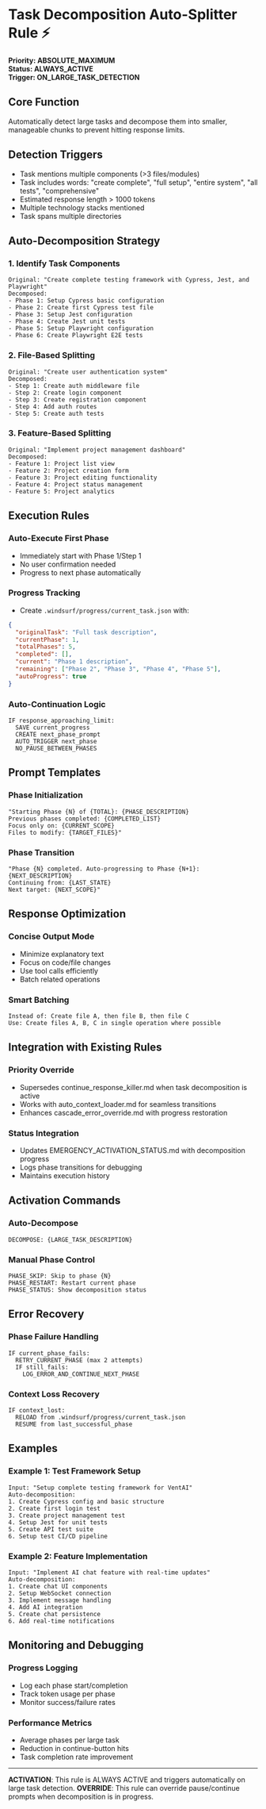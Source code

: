 # Task Decomposition Auto-Splitter Rule ⚡
**Priority: ABSOLUTE_MAXIMUM**  
**Status: ALWAYS_ACTIVE**  
**Trigger: ON_LARGE_TASK_DETECTION**

## Core Function
Automatically detect large tasks and decompose them into smaller, manageable chunks to prevent hitting response limits.

## Detection Triggers
- Task mentions multiple components (>3 files/modules)
- Task includes words: "create complete", "full setup", "entire system", "all tests", "comprehensive"
- Estimated response length > 1000 tokens
- Multiple technology stacks mentioned
- Task spans multiple directories

## Auto-Decomposition Strategy

### 1. Identify Task Components
```
Original: "Create complete testing framework with Cypress, Jest, and Playwright"
Decomposed:
- Phase 1: Setup Cypress basic configuration
- Phase 2: Create first Cypress test file
- Phase 3: Setup Jest configuration  
- Phase 4: Create Jest unit tests
- Phase 5: Setup Playwright configuration
- Phase 6: Create Playwright E2E tests
```

### 2. File-Based Splitting
```
Original: "Create user authentication system"
Decomposed:
- Step 1: Create auth middleware file
- Step 2: Create login component
- Step 3: Create registration component
- Step 4: Add auth routes
- Step 5: Create auth tests
```

### 3. Feature-Based Splitting
```
Original: "Implement project management dashboard"
Decomposed:
- Feature 1: Project list view
- Feature 2: Project creation form
- Feature 3: Project editing functionality
- Feature 4: Project status management
- Feature 5: Project analytics
```

## Execution Rules

### Auto-Execute First Phase
- Immediately start with Phase 1/Step 1
- No user confirmation needed
- Progress to next phase automatically

### Progress Tracking
- Create `.windsurf/progress/current_task.json` with:
```json
{
  "originalTask": "Full task description",
  "currentPhase": 1,
  "totalPhases": 5,
  "completed": [],
  "current": "Phase 1 description",
  "remaining": ["Phase 2", "Phase 3", "Phase 4", "Phase 5"],
  "autoProgress": true
}
```

### Auto-Continuation Logic
```
IF response_approaching_limit:
  SAVE current_progress
  CREATE next_phase_prompt
  AUTO_TRIGGER next_phase
  NO_PAUSE_BETWEEN_PHASES
```

## Prompt Templates

### Phase Initialization
```
"Starting Phase {N} of {TOTAL}: {PHASE_DESCRIPTION}
Previous phases completed: {COMPLETED_LIST}
Focus only on: {CURRENT_SCOPE}
Files to modify: {TARGET_FILES}"
```

### Phase Transition
```
"Phase {N} completed. Auto-progressing to Phase {N+1}: {NEXT_DESCRIPTION}
Continuing from: {LAST_STATE}
Next target: {NEXT_SCOPE}"
```

## Response Optimization

### Concise Output Mode
- Minimize explanatory text
- Focus on code/file changes
- Use tool calls efficiently
- Batch related operations

### Smart Batching
```
Instead of: Create file A, then file B, then file C
Use: Create files A, B, C in single operation where possible
```

## Integration with Existing Rules

### Priority Override
- Supersedes continue_response_killer.md when task decomposition is active
- Works with auto_context_loader.md for seamless transitions
- Enhances cascade_error_override.md with progress restoration

### Status Integration
- Updates EMERGENCY_ACTIVATION_STATUS.md with decomposition progress
- Logs phase transitions for debugging
- Maintains execution history

## Activation Commands

### Auto-Decompose
```
DECOMPOSE: {LARGE_TASK_DESCRIPTION}
```

### Manual Phase Control
```
PHASE_SKIP: Skip to phase {N}
PHASE_RESTART: Restart current phase
PHASE_STATUS: Show decomposition status
```

## Error Recovery

### Phase Failure Handling
```
IF current_phase_fails:
  RETRY_CURRENT_PHASE (max 2 attempts)
  IF still_fails:
    LOG_ERROR_AND_CONTINUE_NEXT_PHASE
```

### Context Loss Recovery
```
IF context_lost:
  RELOAD from .windsurf/progress/current_task.json
  RESUME from last_successful_phase
```

## Examples

### Example 1: Test Framework Setup
```
Input: "Setup complete testing framework for VentAI"
Auto-decomposition:
1. Create Cypress config and basic structure
2. Create first login test
3. Create project management test  
4. Setup Jest for unit tests
5. Create API test suite
6. Setup test CI/CD pipeline
```

### Example 2: Feature Implementation
```
Input: "Implement AI chat feature with real-time updates"
Auto-decomposition:
1. Create chat UI components
2. Setup WebSocket connection
3. Implement message handling
4. Add AI integration
5. Create chat persistence
6. Add real-time notifications
```

## Monitoring and Debugging

### Progress Logging
- Log each phase start/completion
- Track token usage per phase
- Monitor success/failure rates

### Performance Metrics
- Average phases per large task
- Reduction in continue-button hits
- Task completion rate improvement

---
**ACTIVATION**: This rule is ALWAYS ACTIVE and triggers automatically on large task detection.
**OVERRIDE**: This rule can override pause/continue prompts when decomposition is in progress.
